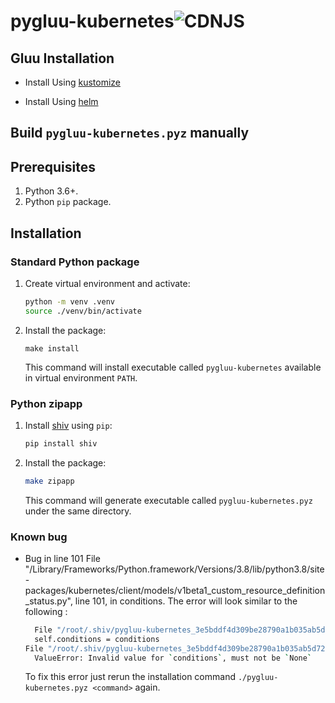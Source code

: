 # pygluu-kubernetes![CDNJS](https://img.shields.io/badge/PreRelease-v1.0alpha-red.svg?style=for-the-badge)

## Gluu Installation

- Install Using [kustomize](https://github.com/GluuFederation/enterprise-edition/tree/4.1/pygluu/kubernetes/templates)

- Install Using [helm](https://github.com/GluuFederation/enterprise-edition/tree/4.1/pygluu/kubernetes/templates/helm)


## Build `pygluu-kubernetes.pyz` manually

## Prerequisites

1.  Python 3.6+.
1.  Python `pip` package.

## Installation

### Standard Python package

1.  Create virtual environment and activate:

    ```sh
    python -m venv .venv
    source ./venv/bin/activate
    ```

1.  Install the package:

    ```
    make install
    ```

    This command will install executable called `pygluu-kubernetes` available in virtual environment `PATH`.

### Python zipapp

1.  Install [shiv](https://shiv.readthedocs.io/) using `pip`:

    ```sh
    pip install shiv
    ```

1.  Install the package:

    ```sh
    make zipapp
    ```

    This command will generate executable called `pygluu-kubernetes.pyz` under the same directory.

### Known bug

- Bug in line 101   File "/Library/Frameworks/Python.framework/Versions/3.8/lib/python3.8/site-packages/kubernetes/client/models/v1beta1_custom_resource_definition_status.py", line 101, in conditions.
  The error will look similar to the following :
  ```bash
    File "/root/.shiv/pygluu-kubernetes_3e5bddf4d309be28790a1b035ab5d72d0b9f33dfaade59da1bb9ec0bcd0165a4/site-packages/kubernetes/client/models/v1beta1_custom_resource_definition_status.py", line 54, in __init__
    self.conditions = conditions
  File "/root/.shiv/pygluu-kubernetes_3e5bddf4d309be28790a1b035ab5d72d0b9f33dfaade59da1bb9ec0bcd0165a4/site-packages/kubernetes/client/models/v1beta1_custom_resource_definition_status.py", line 101, in conditions
    ValueError: Invalid value for `conditions`, must not be `None`
  ```
  To fix this error just rerun the installation command `./pygluu-kubernetes.pyz <command>` again.